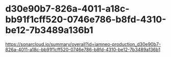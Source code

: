 # d30e90b7-826a-4011-a18c-bb91f1cff520-0746e786-b8fd-4310-be12-7b3489a136b1
https://sonarcloud.io/summary/overall?id=iamneo-production_d30e90b7-826a-4011-a18c-bb91f1cff520-0746e786-b8fd-4310-be12-7b3489a136b1
